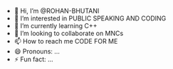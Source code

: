 - 👋 Hi, I’m @ROHAN-BHUTANI
- 👀 I’m interested in PUBLIC SPEAKING AND CODING
- 🌱 I’m currently learning C++
- 💞️ I’m looking to collaborate on MNCs
- 📫 How to reach me CODE FOR ME
- 😄 Pronouns: ...
- ⚡ Fun fact: ...

<!---
ROHAN-BHUTANI/ROHAN-BHUTANI is a ✨ special ✨ repository because its `README.md` (this file) appears on your GitHub profile.
You can click the Preview link to take a look at your changes.
--->
